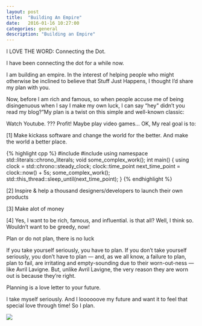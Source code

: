 ```yaml
---
layout: post
title:  "Building An Empire"
date:   2016-01-16 10:27:00
categories: general
description: "Building an Empire"
---
```


I LOVE THE WORD: Connecting the Dot. 

I have been connecting the dot for a while now. 

I am building an empire. In the interest of helping people who might otherwise be inclined to believe that Stuff Just Happens, I thought I’d share my plan with you.

Now, before I am rich and famous, so when people accuse me of being disingenuous when I say I make my own luck, I can say “hey" didn’t you read my blog?”My plan is a twist on this simple and well-known classic:

Watch Youtube.
???
Profit!
Maybe play video games…
OK, My real goal is to:

[1]	Make kickass software and change the world for the better. And make the world a better place.

{% highlight cpp %}
#include <chrono>
#include <thread>
using namespace std::literals::chrono_literals;
void some_complex_work();
int main()
{
	using clock = std::chrono::steady_clock;
	clock::time_point next_time_point = clock::now() + 5s;
	some_complex_work();
	std::this_thread::sleep_until(next_time_point);
}
{% endhighlight %}

[2]	Inspire & help a thousand designers/developers to launch their own products

[3]	Make alot of money

[4]	Yes, I want to be rich, famous, and influential. is that all? Well, I think so. Wouldn’t want to be greedy, now!

Plan or do not plan, there is no luck

If you take yourself seriously, you have to plan. If you don’t take yourself seriously, you don’t have to plan — and, as we all know, a failure to plan, plan to fail, are irritating and empty-sounding due to their worn-out-ness — like Avril Lavigne. But, unlike Avril Lavigne, the very reason they are worn out is because they’re right.

Planning is a love letter to your future. 

I take myself seriously. And I loooooove my future and want it to feel that special love through time! So I plan.

<img src="{{ site.url }}/assets/article_images/empire-an-empire/empire.png"/>
